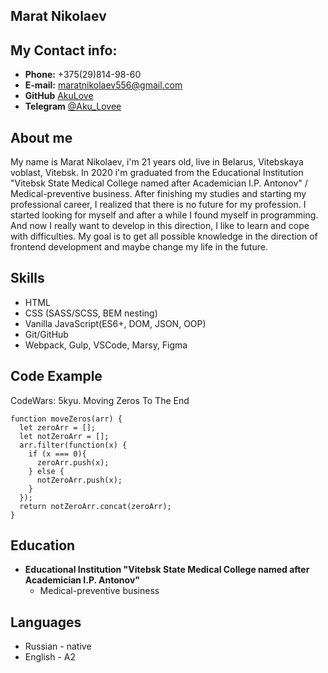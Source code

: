**Marat Nikolaev**
---

**My Contact info:**
---

* **Phone:** +375(29)814-98-60
* **E-mail:** maratnikolaev556@gmail.com
* **GitHub** [AkuLove](https://github.com/AkuLove)
* **Telegram** [@Aku_Lovee](t.me/Aku_Lovee)

**About me**
---

My name is Marat Nikolaev, i'm 21 years old, live in Belarus, Vitebskaya voblast, Vitebsk. In 2020 i'm graduated from the Educational Institution "Vitebsk State Medical College named after Academician I.P. Antonov" / Medical-preventive business. After finishing my studies and starting my professional career, I realized that there is no future for my profession. I started looking for myself and after a while I found myself in programming. And now I really want to develop in this direction, I like to learn and cope with difficulties. My goal is to get all possible knowledge in the direction of frontend development and maybe change my life in the future.

**Skills**
---

* HTML
* CSS (SASS/SCSS, BEM nesting)
* Vanilla JavaScript(ES6+, DOM, JSON, OOP)
* Git/GitHub
* Webpack, Gulp, VSCode, Marsy, Figma

**Code Example**
---
CodeWars: 5kyu. Moving Zeros To The End
```
function moveZeros(arr) {
  let zeroArr = [];
  let notZeroArr = [];
  arr.filter(function(x) {
    if (x === 0){
      zeroArr.push(x);
    } else {
      notZeroArr.push(x);
    }
  });
  return notZeroArr.concat(zeroArr);
}
```

**Education**
---
* **Educational Institution "Vitebsk State Medical College named after Academician I.P. Antonov"**
	* Medical-preventive business

**Languages**
---
* Russian - native
* English - A2